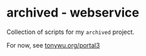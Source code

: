 # archived - webservice

Collection of scripts for my `archived` project.

For now, see [tonywu.org/portal3](https://tonywu.org/portal3)
